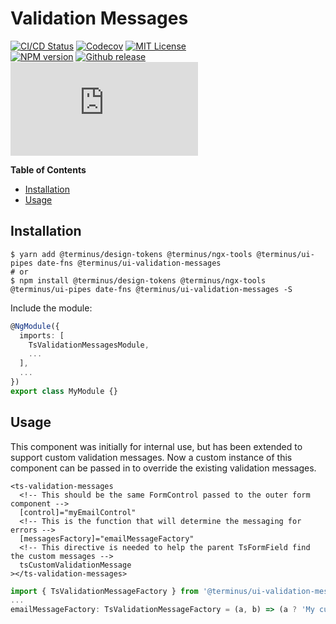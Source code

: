 <h1>Validation Messages</h1>

[![CI/CD Status][github-action-badge]][github-action-link] [![Codecov][codecov-badge]][codecov-project] [![MIT License][license-image]][license-url]  
[![NPM version][npm-version-image]][npm-package] [![Github release][gh-release-badge]][gh-releases] [![Library size][file-size-badge]][raw-distribution-js]

<!-- START doctoc generated TOC please keep comment here to allow auto update -->
<!-- DON'T EDIT THIS SECTION, INSTEAD RE-RUN doctoc TO UPDATE -->
**Table of Contents**

- [Installation](#installation)
- [Usage](#usage)

<!-- END doctoc generated TOC please keep comment here to allow auto update -->

## Installation

```
$ yarn add @terminus/design-tokens @terminus/ngx-tools @terminus/ui-pipes date-fns @terminus/ui-validation-messages
# or
$ npm install @terminus/design-tokens @terminus/ngx-tools @terminus/ui-pipes date-fns @terminus/ui-validation-messages -S
```

Include the module:

```typescript
@NgModule({
  imports: [
    TsValidationMessagesModule,
    ...
  ],
  ...
})
export class MyModule {}

```


## Usage

This component was initially for internal use, but has been extended to support custom validation messages. Now a custom
instance of this component can be passed in to override the existing validation messages.

```
<ts-validation-messages
  <!-- This should be the same FormControl passed to the outer form component -->
  [control]="myEmailControl"
  <!-- This is the function that will determine the messaging for errors -->
  [messagesFactory]="emailMessageFactory"
  <!-- This directive is needed to help the parent TsFormField find the custom messages -->
  tsCustomValidationMessage
></ts-validation-messages>
```

```typescript
import { TsValidationMessageFactory } from '@terminus/ui-validation-messages';
...
emailMessageFactory: TsValidationMessageFactory = (a, b) => (a ? 'My custom message!' : null);
```

<!-- Links -->
[license-url]:         https://github.com/GetTerminus/terminus-oss/blob/release/LICENSE
[license-image]:       http://img.shields.io/badge/license-MIT-blue.svg
[codecov-project]:     https://codecov.io/gh/GetTerminus/terminus-oss
[codecov-badge]:       https://codecov.io/gh/GetTerminus/terminus-oss/branch/release/graph/badge.svg
[npm-version-image]:   http://img.shields.io/npm/v/@terminus/ui-validation-messages.svg
[npm-package]:         https://www.npmjs.com/package/@terminus/ui-validation-messages
[gh-release-badge]:    https://img.shields.io/github/release/GetTerminus/terminus-oss.svg
[gh-releases]:         https://github.com/GetTerminus/terminus-ui/releases/
[github-action-badge]: https://github.com/GetTerminus/terminus-oss/workflows/Release%20CI/badge.svg
[github-action-link]:  https://github.com/GetTerminus/terminus-oss/actions?query=workflow%3A%22CI+Release%22
[file-size-badge]:     http://img.badgesize.io/https://unpkg.com/@terminus/ui-validation-messages/bundles/terminus-ui-validation-messages.umd.min.js?compression=gzip
[raw-distribution-js]: https://unpkg.com/@terminus/ui-validation-messages/bundles/terminus-ui-validation-messages.umd.js
